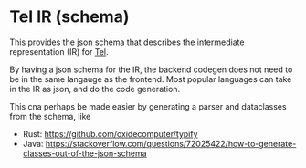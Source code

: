 
# Tel IR (schema)

This provides the json schema that describes the intermediate representation (IR) for [Tel](https://github.com/mverleg/tel).

By having a json schema for the IR, the backend codegen does not need to be in the same langauge as the frontend. Most popular languages can take in the IR as json, and do the code generation.

This cna perhaps be made easier by generating a parser and dataclasses from the schema, like

* Rust: https://github.com/oxidecomputer/typify
* Java: https://stackoverflow.com/questions/72025422/how-to-generate-classes-out-of-the-json-schema
